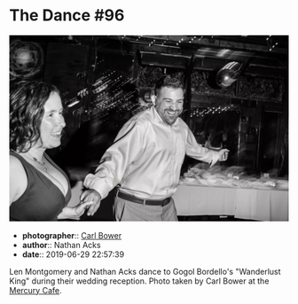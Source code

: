 # The Dance \#96

![Len Montgomery and Nathan Acks dance](assets/2019-06-29-set-4-the-dance-96.webp)

* **photographer**:: [Carl Bower](https://carlbowerphotos.com)
* **author**:: Nathan Acks
* **date**:: 2019-06-29 22:57:39

Len Montgomery and Nathan Acks dance to Gogol Bordello's "Wanderlust King" during their wedding reception. Photo taken by Carl Bower at the [Mercury Cafe](http://mercurycafe.com).
